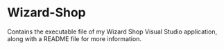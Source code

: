 # Wizard-Shop
Contains the executable file of my Wizard Shop Visual Studio application, along with a README file for more information.
